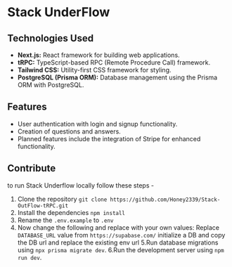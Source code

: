# Stack UnderFlow

## Technologies Used

- **Next.js:** React framework for building web applications.
- **tRPC:** TypeScript-based RPC (Remote Procedure Call) framework.
- **Tailwind CSS:** Utility-first CSS framework for styling.
- **PostgreSQL (Prisma ORM):** Database management using the Prisma ORM with PostgreSQL.

## Features

- User authentication with login and signup functionality.
- Creation of questions and answers.
- Planned features include the integration of Stripe for enhanced functionality.

## Contribute

to run Stack Underflow locally follow these steps -

   1. Clone the repository ```git clone https://github.com/Honey2339/Stack-OutFlow-tRPC.git```
   2. Install the dependencies ```npm install```
   3. Rename the ```.env.example``` to ```.env```
   4. Now change the following and replace with your own values:
         Replace ```DATABASE_URL``` value from ```https://supabase.com/``` initialize a DB and copy the DB url and replace the existing env url
   5.Run database migrations using ```npx prisma migrate dev```.
   6.Run the development server using ```npm run dev```.
